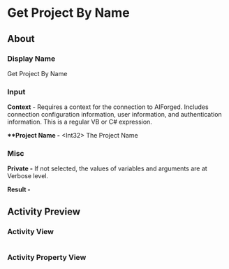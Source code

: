 # Get Project By Name

## About

### Display Name

Get Project By Name

### Input

**Context** - Requires a context for the connection to AIForged. Includes connection configuration information, user information, and authentication information. This is a regular VB or C# expression.

**\*\*Project Name -** \<Int32> The Project Name

### Misc

**Private -** If not selected, the values of variables and arguments are at Verbose level.

**Result -**

## Activity Preview

### Activity View

<figure><img src="../../../.gitbook/assets/image (110) (1).png" alt=""><figcaption></figcaption></figure>

### Activity Property View

<figure><img src="../../../.gitbook/assets/image (3) (10).png" alt=""><figcaption></figcaption></figure>
